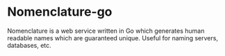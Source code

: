 
Nomenclature-go
===============

Nomenclature is a web service written in Go which generates human readable names which
are guaranteed unique. Useful for naming servers, databases, etc.

